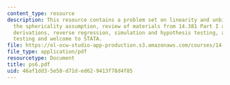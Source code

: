 ```yaml
---
content_type: resource
description: This resource contains a problem set on linearity and unbiasedness, violating
  the sphericality assumption, review of materials from 14.381 Part I and some key
  derivations, reverse regression, simulation and hypothesis testing, and simple regression
  testing and welcome to STATA.
file: https://ol-ocw-studio-app-production.s3.amazonaws.com/courses/14-381-statistical-method-in-economics-fall-2006/46af1dd35e58d71ded629413f78d4f85_ps6.pdf
file_type: application/pdf
resourcetype: Document
title: ps6.pdf
uid: 46af1dd3-5e58-d71d-ed62-9413f78d4f85
---
```


